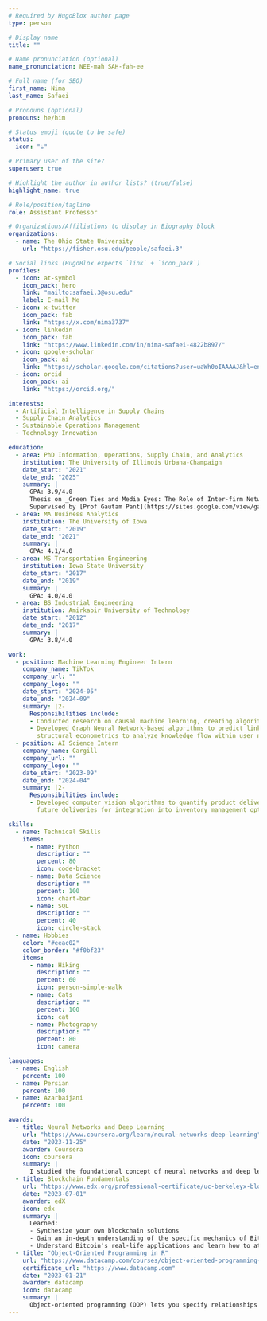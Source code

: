 ```yaml
---
# Required by HugoBlox author page
type: person

# Display name
title: ""

# Name pronunciation (optional)
name_pronunciation: NEE-mah SAH-fah-ee

# Full name (for SEO)
first_name: Nima
last_name: Safaei

# Pronouns (optional)
pronouns: he/him

# Status emoji (quote to be safe)
status:
  icon: "☕️"

# Primary user of the site?
superuser: true

# Highlight the author in author lists? (true/false)
highlight_name: true

# Role/position/tagline
role: Assistant Professor

# Organizations/Affiliations to display in Biography block
organizations:
  - name: The Ohio State University
    url: "https://fisher.osu.edu/people/safaei.3"

# Social links (HugoBlox expects `link` + `icon_pack`)
profiles:
  - icon: at-symbol
    icon_pack: hero
    link: "mailto:safaei.3@osu.edu"
    label: E-mail Me
  - icon: x-twitter
    icon_pack: fab
    link: "https://x.com/nima3737"
  - icon: linkedin
    icon_pack: fab
    link: "https://www.linkedin.com/in/nima-safaei-4822b897/"
  - icon: google-scholar
    icon_pack: ai
    link: "https://scholar.google.com/citations?user=uaWh0oIAAAAJ&hl=en"
  - icon: orcid
    icon_pack: ai
    link: "https://orcid.org/"

interests:
  - Artificial Intelligence in Supply Chains
  - Supply Chain Analytics
  - Sustainable Operations Management
  - Technology Innovation

education:
  - area: PhD Information, Operations, Supply Chain, and Analytics
    institution: The University of Illinois Urbana-Champaign
    date_start: "2021"
    date_end: "2025"
    summary: |
      GPA: 3.9/4.0
      Thesis on _Green Ties and Media Eyes: The Role of Inter-firm Networks and Media Spotlight on Firm Innovation, Operations, and Financial Performance_.
      Supervised by [Prof Gautam Pant](https://sites.google.com/view/gautam-pant).
  - area: MA Business Analytics
    institution: The University of Iowa
    date_start: "2019"
    date_end: "2021"
    summary: |
      GPA: 4.1/4.0
  - area: MS Transportation Engineering
    institution: Iowa State University
    date_start: "2017"
    date_end: "2019"
    summary: |
      GPA: 4.0/4.0
  - area: BS Industrial Engineering
    institution: Amirkabir University of Technology
    date_start: "2012"
    date_end: "2017"
    summary: |
      GPA: 3.8/4.0

work:
  - position: Machine Learning Engineer Intern
    company_name: TikTok
    company_url: ""
    company_logo: ""
    date_start: "2024-05"
    date_end: "2024-09"
    summary: |2-
      Responsibilities include:
      - Conducted research on causal machine learning, creating algorithms to estimate the heterogeneous treatment effects of TikTok Shop missions on sellers.
      - Developed Graph Neural Network-based algorithms to predict links between sellers and creators. Applied advanced
        structural econometrics to analyze knowledge flow within user networks.
  - position: AI Science Intern
    company_name: Cargill
    company_url: ""
    company_logo: ""
    date_start: "2023-09"
    date_end: "2024-04"
    summary: |2-
      Responsibilities include:
      - Developed computer vision algorithms to quantify product deliveries to Cargill export ports and forecast
        future deliveries for integration into inventory management optimization software.

skills:
  - name: Technical Skills
    items:
      - name: Python
        description: ""
        percent: 80
        icon: code-bracket
      - name: Data Science
        description: ""
        percent: 100
        icon: chart-bar
      - name: SQL
        description: ""
        percent: 40
        icon: circle-stack
  - name: Hobbies
    color: "#eeac02"
    color_border: "#f0bf23"
    items:
      - name: Hiking
        description: ""
        percent: 60
        icon: person-simple-walk
      - name: Cats
        description: ""
        percent: 100
        icon: cat
      - name: Photography
        description: ""
        percent: 80
        icon: camera

languages:
  - name: English
    percent: 100
  - name: Persian
    percent: 100
  - name: Azarbaijani
    percent: 100

awards:
  - title: Neural Networks and Deep Learning
    url: "https://www.coursera.org/learn/neural-networks-deep-learning"
    date: "2023-11-25"
    awarder: Coursera
    icon: coursera
    summary: |
      I studied the foundational concept of neural networks and deep learning. By the end, I was familiar with the significant technological trends driving the rise of deep learning; build, train, and apply fully connected deep neural networks; implement efficient (vectorized) neural networks; identify key parameters in a neural network’s architecture; and apply deep learning to your own applications.
  - title: Blockchain Fundamentals
    url: "https://www.edx.org/professional-certificate/uc-berkeleyx-blockchain-fundamentals"
    date: "2023-07-01"
    awarder: edX
    icon: edx
    summary: |
      Learned:
      - Synthesize your own blockchain solutions
      - Gain an in-depth understanding of the specific mechanics of Bitcoin
      - Understand Bitcoin’s real-life applications and learn how to attack and destroy Bitcoin, Ethereum, smart contracts and Dapps, and alternatives to Bitcoin’s Proof-of-Work consensus algorithm
  - title: "Object-Oriented Programming in R"
    url: "https://www.datacamp.com/courses/object-oriented-programming-with-s3-and-r6-in-r"
    certificate_url: "https://www.datacamp.com"
    date: "2023-01-21"
    awarder: datacamp
    icon: datacamp
    summary: |
      Object-oriented programming (OOP) lets you specify relationships between functions and the objects that they can act on, helping you manage complexity in your code. This is an intermediate level course, providing an introduction to OOP, using the S3 and R6 systems. S3 is a great day-to-day R programming tool that simplifies some of the functions that you write. R6 is especially useful for industry-specific analyses, working with web APIs, and building GUIs.
---
```

